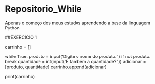 # Repositorio_While
Apenas o começo dos meus estudos aprendendo a base da linguagem Python


##EXERCICIO 1

carrinho = []

while True:
    produto = input('Digite o nome do produto: ')
    if not produto:
        break
    quantidade = int(input('E também a quantidade? '))
    adicionar = [produto, quantidade]
    carrinho.append(adicionar)

print(carrinho)
